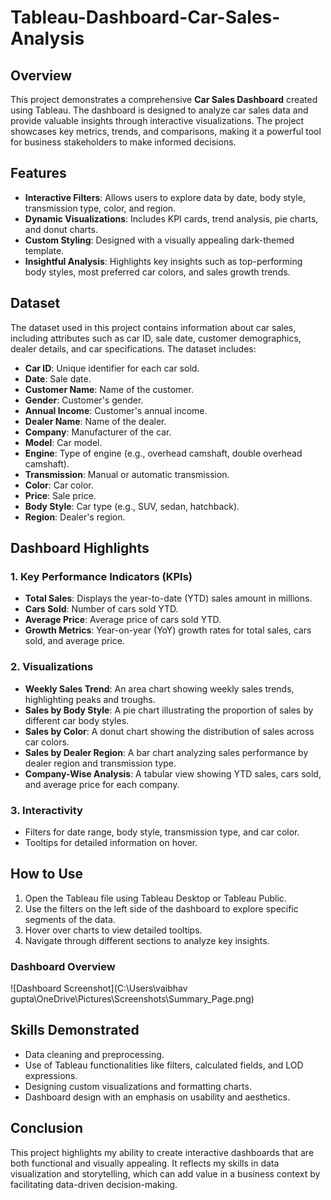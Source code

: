 # Tableau-Dashboard-Car-Sales-Analysis
## Overview
This project demonstrates a comprehensive **Car Sales Dashboard** created using Tableau. The dashboard is designed to analyze car sales data and provide valuable insights through interactive visualizations. The project showcases key metrics, trends, and comparisons, making it a powerful tool for business stakeholders to make informed decisions.

## Features
- **Interactive Filters**: Allows users to explore data by date, body style, transmission type, color, and region.
- **Dynamic Visualizations**: Includes KPI cards, trend analysis, pie charts, and donut charts.
- **Custom Styling**: Designed with a visually appealing dark-themed template.
- **Insightful Analysis**: Highlights key insights such as top-performing body styles, most preferred car colors, and sales growth trends.

## Dataset
The dataset used in this project contains information about car sales, including attributes such as car ID, sale date, customer demographics, dealer details, and car specifications. The dataset includes:
- **Car ID**: Unique identifier for each car sold.
- **Date**: Sale date.
- **Customer Name**: Name of the customer.
- **Gender**: Customer's gender.
- **Annual Income**: Customer's annual income.
- **Dealer Name**: Name of the dealer.
- **Company**: Manufacturer of the car.
- **Model**: Car model.
- **Engine**: Type of engine (e.g., overhead camshaft, double overhead camshaft).
- **Transmission**: Manual or automatic transmission.
- **Color**: Car color.
- **Price**: Sale price.
- **Body Style**: Car type (e.g., SUV, sedan, hatchback).
- **Region**: Dealer's region.

## Dashboard Highlights
### 1. **Key Performance Indicators (KPIs)**
- **Total Sales**: Displays the year-to-date (YTD) sales amount in millions.
- **Cars Sold**: Number of cars sold YTD.
- **Average Price**: Average price of cars sold YTD.
- **Growth Metrics**: Year-on-year (YoY) growth rates for total sales, cars sold, and average price.

### 2. **Visualizations**
- **Weekly Sales Trend**: An area chart showing weekly sales trends, highlighting peaks and troughs.
- **Sales by Body Style**: A pie chart illustrating the proportion of sales by different car body styles.
- **Sales by Color**: A donut chart showing the distribution of sales across car colors.
- **Sales by Dealer Region**: A bar chart analyzing sales performance by dealer region and transmission type.
- **Company-Wise Analysis**: A tabular view showing YTD sales, cars sold, and average price for each company.

### 3. **Interactivity**
- Filters for date range, body style, transmission type, and car color.
- Tooltips for detailed information on hover.

## How to Use
1. Open the Tableau file using Tableau Desktop or Tableau Public.
2. Use the filters on the left side of the dashboard to explore specific segments of the data.
3. Hover over charts to view detailed tooltips.
4. Navigate through different sections to analyze key insights.

### Dashboard Overview
![Dashboard Screenshot](C:\Users\vaibhav gupta\OneDrive\Pictures\Screenshots\Summary_Page.png)


## Skills Demonstrated
- Data cleaning and preprocessing.
- Use of Tableau functionalities like filters, calculated fields, and LOD expressions.
- Designing custom visualizations and formatting charts.
- Dashboard design with an emphasis on usability and aesthetics.

## Conclusion
This project highlights my ability to create interactive dashboards that are both functional and visually appealing. It reflects my skills in data visualization and storytelling, which can add value in a business context by facilitating data-driven decision-making.
